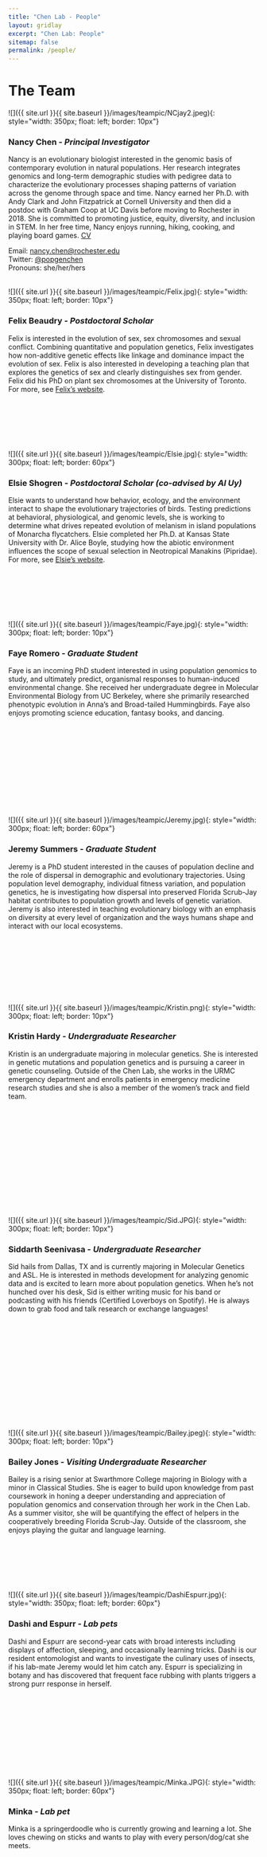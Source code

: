 ```yaml
---
title: "Chen Lab - People"
layout: gridlay
excerpt: "Chen Lab: People"
sitemap: false
permalink: /people/
---
```


# The Team


![]({{ site.url }}{{ site.baseurl }}/images/teampic/NCjay2.jpeg){: style="width: 350px; float: left; border: 10px"}
### Nancy Chen - *Principal Investigator*

Nancy is an evolutionary biologist interested in the genomic basis of contemporary evolution in natural populations. Her research integrates genomics and long-term demographic studies with pedigree data to characterize the evolutionary processes shaping patterns of variation across the genome through space and time. Nancy earned her Ph.D. with Andy Clark and John Fitzpatrick at Cornell University and then did a postdoc with Graham Coop at UC Davis before moving to Rochester in 2018. She is committed to promoting justice, equity, diversity, and inclusion in STEM. In her free time, Nancy enjoys running, hiking, cooking, and playing board games. [CV](https://www.dropbox.com/s/zzf3civc9w92tvp/NancyCVApril2019.pdf?dl=0) 

Email: nancy.chen@rochester.edu <br>
Twitter: [@popgenchen](https://twitter.com/popgenchen) <br>
Pronouns: she/her/hers
<br><br>

![]({{ site.url }}{{ site.baseurl }}/images/teampic/Felix.jpg){: style="width: 350px; float: left; border: 10px"}
### Felix Beaudry - *Postdoctoral Scholar*

Felix is interested in the evolution of sex, sex chromosomes and sexual conflict. Combining quantitative and population genetics, Felix investigates how non-additive genetic effects like linkage and dominance impact the evolution of sex. Felix is also interested in developing a teaching plan that explores the genetics of sex and clearly distinguishes sex from gender. Felix did his PhD on plant sex chromosomes at the University of Toronto. For more, see [Felix’s website](https://felixbeaudryresearch.com/).

<br><br><br><br><br>

![]({{ site.url }}{{ site.baseurl }}/images/teampic/Elsie.jpg){: style="width: 300px; float: left; border: 60px"}
### Elsie Shogren - *Postdoctoral Scholar (co-advised by Al Uy)*

Elsie wants to understand how behavior, ecology, and the environment interact to shape the evolutionary trajectories of birds. Testing predictions at behavioral, physiological, and genomic levels, she is working to determine what drives repeated evolution of melanism in island populations of Monarcha flycatchers. Elsie completed her Ph.D. at Kansas State University with Dr. Alice Boyle, studying how the abiotic environment influences the scope of sexual selection in Neotropical Manakins (Pipridae). For more, see [Elsie’s website](https://ehshogren.wordpress.com/).

<br><br><br><br><br>

![]({{ site.url }}{{ site.baseurl }}/images/teampic/Faye.jpg){: style="width: 300px; float: left; border: 10px"}
### Faye Romero - *Graduate Student*

Faye is an incoming PhD student interested in using population genomics to study, and ultimately predict, organismal responses to human-induced environmental change. She received her undergraduate degree in Molecular Environmental Biology from UC Berkeley, where she primarily researched phenotypic evolution in Anna’s and Broad-tailed Hummingbirds. Faye also enjoys promoting science education, fantasy books, and dancing.

<br><br><br><br><br><br><br><br><br><br>

![]({{ site.url }}{{ site.baseurl }}/images/teampic/Jeremy.jpg){: style="width: 300px; float: left; border: 60px"}
### Jeremy Summers - *Graduate Student*

Jeremy is a PhD student interested in the causes of population decline and the role of dispersal in demographic and evolutionary trajectories. Using population level demography, individual fitness variation, and population genetics, he is investigating how dispersal into preserved Florida Scrub-Jay habitat contributes to population growth and levels of genetic variation. Jeremy is also interested in teaching evolutionary biology with an emphasis on diversity at every level of organization and the ways humans shape and interact with our local ecosystems.

<br><br><br><br><br><br><br>

![]({{ site.url }}{{ site.baseurl }}/images/teampic/Kristin.png){: style="width: 300px; float: left; border: 10px"}
### Kristin Hardy - *Undergraduate Researcher*

Kristin is an undergraduate majoring in molecular genetics. She is interested in genetic mutations and population genetics and is pursuing a career in genetic counseling. Outside of the Chen Lab, she works in the URMC emergency department and enrolls patients in emergency medicine research studies and she is also a member of the women’s track and field team. 

<br><br><br><br><br><br><br><br><br><br><br><br>

![]({{ site.url }}{{ site.baseurl }}/images/teampic/Sid.JPG){: style="width: 300px; float: left; border: 10px"}
### Siddarth Seenivasa - *Undergraduate Researcher*

Sid hails from Dallas, TX and is currently majoring in Molecular Genetics and ASL. He is interested in methods development for analyzing genomic data and is excited to learn more about population genetics. When he’s not hunched over his desk, Sid is either writing music for his band or podcasting with his friends (Certified Loverboys on Spotify). He is always down to grab food and talk research or exchange languages!

<br><br><br><br><br><br><br><br><br><br><br><br>

![]({{ site.url }}{{ site.baseurl }}/images/teampic/Bailey.jpeg){: style="width: 300px; float: left; border: 10px"}
### Bailey Jones - *Visiting Undergraduate Researcher*

Bailey is a rising senior at Swarthmore College majoring in Biology with a minor in Classical Studies. She is eager to build upon knowledge from past coursework in honing a deeper understanding and appreciation of population genomics and conservation through her work in the Chen Lab. As a summer visitor, she will be quantifying the effect of helpers in the cooperatively breeding Florida Scrub-Jay. Outside of the classroom, she enjoys playing the guitar and language learning.

<br><br><br><br><br>

![]({{ site.url }}{{ site.baseurl }}/images/teampic/DashiEspurr.jpg){: style="width: 350px; float: left; border: 60px"}
### Dashi and Espurr - *Lab pets*

Dashi and Espurr are second-year cats with broad interests including displays of affection, sleeping, and occasionally learning tricks. Dashi is our resident entomologist and wants to investigate the culinary uses of insects, if his lab-mate Jeremy would let him catch any. Espurr is specializing in botany and has discovered that frequent face rubbing with plants triggers a strong purr response in herself.

<br><br><br><br><br><br><br><br><br>

![]({{ site.url }}{{ site.baseurl }}/images/teampic/Minka.JPG){: style="width: 350px; float: left; border: 60px"}
### Minka - *Lab pet*

Minka is a springerdoodle who is currently growing and learning a lot. She loves chewing on sticks and wants to play with every person/dog/cat she meets.

<br><br><br><br><br><br><br><br><br><br><br><br><br><br>

#### **The Chen lab is recruiting motivated undergrads, grad students, and postdocs. Please contact me if you're interested in joining the lab!**
<br>

### Lab Alumni
Tamanna Bhatia (undergraduate)

Michaela Burrell (undergraduate)

Jonathan Chow (undergraduate) - now a MS student at Georgia Tech

Tiffany Dias (undergraduate) - now a PhD student at the University of Michigan

Syed Ars Ghani (undergraduate) - now a Take 5 Scholar

Martha Hoffman (post-bac research intern) - now a vet student at Cornell

Matthew Le (undergraduate) - now a MS student at USC

Lindsey Perrin (Master's student) - now an artist and animal care attendant

Gladiana Spitz (undergraduate) - now a PhD student at CU Boulder

Ceylin Zeybek (visiting undergraduate) - now a PhD student at SUNY Buffalo

Bo Zhou (undergraduate) - now a MEng student at UC Berkeley

Ph.D. rotation students: Maria Isabel Castano, Rose Driscoll, Matthew Lindsay
<br>

<p float="left">
  <img src="/images/teampic/Tamanna.jpeg" width="250" />
  <img src="/images/teampic/Michaela.png" width="250" />
  <img src="/images/teampic/Tiffany.jpg" width="250" /> 
  <img src="/images/teampic/Martha.jpeg" width="250" />
  <img src="/images/teampic/Matt.JPG" width="250" />
  <img src="/images/teampic/Lindsey.jpg" width="250" />
  <img src="/images/teampic/Gladiana.jpg" width="250" />
  <img src="/images/teampic/ceylin.JPG" width="250" />
</p>

### Collaborators
[Reed Bowman](http://www.archbold-station.org/html/aboutus/staffpages/rbowman/rbowman.html), Archbold Biological Station

[Andy Clark](https://blogs.cornell.edu/clarklabblog/), Cornell University

[Graham Coop](https://gcbias.org/), UC Davis

[John Fitzpatrick](http://ecologyandevolution.cornell.edu/john-weaver-fitzpatrick), Cornell Lab of Ornithology

[Steve Schoech](https://umdrive.memphis.edu/sschoech/www/), University of Memphis

[Susan Johnston](https://sejohnston.com/), University of Edinburgh

[Josephine Pemberton](http://pemberton.bio.ed.ac.uk/home), University of Edinburgh

[Andrew McAdam](http://www.mcadamlab.ca/), CU Boulder

[Andrea Townsend](https://hamiltoncs.org/townsend/), Hamilton College



